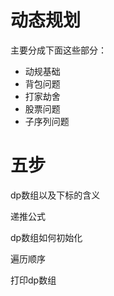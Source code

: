 # 动态规划

主要分成下面这些部分：

- 动规基础
- 背包问题
- 打家劫舍
- 股票问题
- 子序列问题



# 五步

dp数组以及下标的含义

递推公式

dp数组如何初始化

遍历顺序

打印dp数组